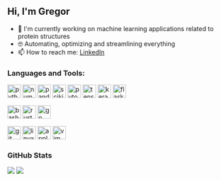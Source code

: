 ## Hi, I'm Gregor


- 🔭 I'm currently working on machine learning applications related to protein structures
- 🤓 Automating, optimizing and streamlining everything
- 📫 How to reach me: [LinkedIn](https://at.linkedin.com/in/gregor-wirnsberger-121a111aa)

<h3>Languages and Tools:</h3>
<p>
  <!-- Python -->
  <img src="https://cdn.jsdelivr.net/gh/devicons/devicon/icons/python/python-original.svg" height="30" alt="python logo" />
  <!-- Numpy -->
  <img src="https://cdn.jsdelivr.net/gh/devicons/devicon/icons/numpy/numpy-original.svg" height="30" alt="numpy logo" />
  <!-- Pandas -->
  <img src="https://cdn.jsdelivr.net/gh/devicons/devicon/icons/pandas/pandas-original.svg" height="30" alt="pandas logo" />
  <!-- sklearn -->
  <img src="https://cdn.jsdelivr.net/gh/devicons/devicon@latest/icons/scikitlearn/scikitlearn-original.svg" height="30" alt="scikitlearn logo"/>
  <!-- PyTorch -->
  <img src="https://cdn.jsdelivr.net/gh/devicons/devicon/icons/pytorch/pytorch-original.svg" height="30" alt="pytorch logo" />
  <!-- TensorFlow -->
  <img src="https://cdn.jsdelivr.net/gh/devicons/devicon/icons/tensorflow/tensorflow-original.svg" height="30" alt="tensorflow logo" />
  <!-- Keras -->
  <img src="https://cdn.jsdelivr.net/gh/devicons/devicon/icons/keras/keras-original.svg" height="30" alt="keras logo" />
  <!-- Flask -->
  <img src="https://cdn.jsdelivr.net/gh/devicons/devicon/icons/flask/flask-original.svg" height="30" alt="flask logo" />
  </p>
  <p>
  <!-- Bash -->
  <img src="https://cdn.jsdelivr.net/gh/devicons/devicon/icons/bash/bash-original.svg" height="30" alt="bash logo" />
  <!-- Rust -->
  <img src="https://cdn.jsdelivr.net/gh/devicons/devicon/icons/rust/rust-original.svg" height="30" alt="rust logo" />
 <!-- go -->
  <img src="https://cdn.jsdelivr.net/gh/devicons/devicon@latest/icons/go/go-original.svg"  height="30" alt="go logo" />
           </p>
  <p> 
  <!-- Git -->
  <img src="https://cdn.jsdelivr.net/gh/devicons/devicon/icons/git/git-original.svg" height="30" alt="git logo" />
  <!-- Linux -->
  <img src="https://cdn.jsdelivr.net/gh/devicons/devicon/icons/linux/linux-original.svg" height="30" alt="linux logo" />
  <!-- Apple -->  
  <img src="https://cdn.jsdelivr.net/gh/devicons/devicon@latest/icons/apple/apple-original.svg" height="30" alt="apple logo" />
          
  <!-- NeoVim -->
  <img src="https://cdn.jsdelivr.net/gh/devicons/devicon@latest/icons/neovim/neovim-original.svg"  height="30" alt="vim logo" />

<h3>GitHub Stats</h3>
<p >
<img src="http://github-profile-summary-cards.vercel.app/api/cards/repos-per-language?username=gwirn&theme=nord_dark"/>
<img src="http://github-profile-summary-cards.vercel.app/api/cards/most-commit-language?username=gwirn&theme=nord_dark"/>
</p>


